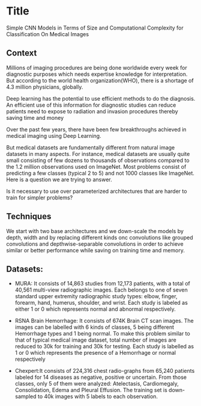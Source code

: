 # Title
Simple CNN Models in Terms of Size and Computational Complexity for Classification On Medical Images


## Context
Millions of imaging procedures are being done worldwide every week for diagnostic purposes which needs expertise knowledge for interpretation. But according to the world health organization(WHO), there is a shortage of 4.3 million physicians, globally.

Deep learning has the potential to use efficient methods to do the diagnosis. An efficient use of this information for diagnostic studies can reduce patients need to expose to radiation and invasion procedures thereby saving time and money

Over the past few years, there have been few breakthroughs achieved in medical imaging using Deep Learning. 

But medical datasets are fundamentally different from natural image datasets in many aspects. For instance, medical datasets are usually quite small consisting of few dozens to thousands of observations compared to the 1.2 million observations used on ImageNet. Most problems consist of predicting a few classes (typical 2 to 5) and not 1000 classes like ImageNet. Here is a question we are trying to answer.

Is it necessary to use over parameterized architectures that are harder to train for simpler problems? 


## Techniques
We start with two base architectures and we down-scale the models by depth, width and by replacing different kinds onc convolutions like grouped convolutions and depthwise-separable convolutions in order to achieve similar or better performance while saving on training time and memory.


## Datasets:
* MURA: It consists of 14,863 studies from 12,173 patients, with a total of 40,561 multi-view radiographic images. Each belongs to one of seven standard upper extremity radiographic study types: elbow, finger, forearm, hand, humerus, shoulder, and wrist. Each study is labeled as either 1 or 0 which represents normal and abnormal respectively.
  
* RSNA Brain Hemorrhage: It consists of 674K Brain CT scan images. The images can be labelled with 6 kinds of classes, 5 being different Hemorrhage types and 1 being normal. To make this problem similar to that of typical medical image dataset, total number of images are reduced to 30k for training and 30k for testing. Each study is labelled as 1 or 0 which represents the presence of a Hemorrhage or normal respectively 
  
* Chexpert:It consists of 224,316 chest radio-graphs from 65,240 patients labeled for 14 diseases as negative, positive or uncertain. From those classes, only 5 of them were analyzed: Atelectasis, Cardiomegaly, Consolidation, Edema and Pleural Effusion. The training set is down-sampled to 40k images with 5 labels to each observation. 



